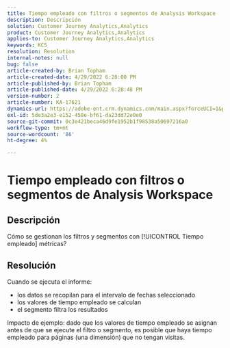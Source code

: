 ```yaml
---
title: Tiempo empleado con filtros o segmentos de Analysis Workspace
description: Descripción
solution: Customer Journey Analytics,Analytics
product: Customer Journey Analytics,Analytics
applies-to: Customer Journey Analytics,Analytics
keywords: KCS
resolution: Resolution
internal-notes: null
bug: false
article-created-by: Brian Topham
article-created-date: 4/29/2022 6:28:00 PM
article-published-by: Brian Topham
article-published-date: 4/29/2022 6:28:48 PM
version-number: 2
article-number: KA-17621
dynamics-url: https://adobe-ent.crm.dynamics.com/main.aspx?forceUCI=1&pagetype=entityrecord&etn=knowledgearticle&id=6bd99d18-eac7-ec11-a7b6-0022480a10ee
exl-id: 5de3a2e3-e152-458e-bf61-da23dd72e0e0
source-git-commit: 0c3e421beca46d9fe1952b1f98538a50697216a0
workflow-type: tm+mt
source-wordcount: '86'
ht-degree: 4%

---
```


# Tiempo empleado con filtros o segmentos de Analysis Workspace

## Descripción

Cómo se gestionan los filtros y segmentos con [!UICONTROL Tiempo empleado] métricas?

## Resolución


Cuando se ejecuta el informe:

- los datos se recopilan para el intervalo de fechas seleccionado
- los valores de tiempo empleado se calculan
- el segmento filtra los resultados


Impacto de ejemplo: dado que los valores de tiempo empleado se asignan antes de que se ejecute el filtro o segmento, es posible que haya tiempo empleado para páginas (una dimensión) que no tengan visitas.
